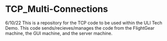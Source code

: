 # TCP_Multi-Connections
6/10/22
This is a repository for the TCP code to be used within the ULI Tech Demo. This code sends/recieves/manages the code from the FlightGear machine,
the GUI machine, and the server machine.
